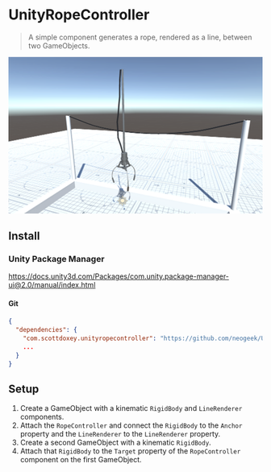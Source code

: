 # UnityRopeController

> A simple component generates a rope, rendered as a line, between two GameObjects.

![](./screenshot.png)

## Install

### Unity Package Manager

<https://docs.unity3d.com/Packages/com.unity.package-manager-ui@2.0/manual/index.html>

#### Git

```json
{
  "dependencies": {
    "com.scottdoxey.unityropecontroller": "https://github.com/neogeek/UnityRopeController.git#v1.0.0",
    ...
  }
}
```

## Setup

1. Create a GameObject with a kinematic `RigidBody` and `LineRenderer` components.
1. Attach the `RopeController` and connect the `RigidBody` to the `Anchor` property and the `LineRenderer` to the `LineRenderer` property.
1. Create a second GameObject with a kinematic `RigidBody`.
1. Attach that `RigidBody` to the `Target` property of the `RopeController` component on the first GameObject.
